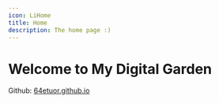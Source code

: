 ```yaml
---
icon: LiHome
title: Home
description: The home page :)
---
```


# Welcome to My Digital Garden

Github: [64etuor.github.io](https://github.com/64etuor/64etuor.github.io)